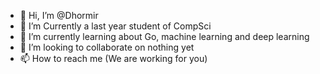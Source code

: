 - 👋 Hi, I’m @Dhormir
- 👀 I’m Currently a last year student of CompSci
- 🌱 I’m currently learning about Go, machine learning and deep learning
- 💞️ I’m looking to collaborate on nothing yet
- 📫 How to reach me (We are working for you)

<!---
Dhormir/Dhormir is a ✨ special ✨ repository because its `README.md` (this file) appears on your GitHub profile.
You can click the Preview link to take a look at your changes.
--->

